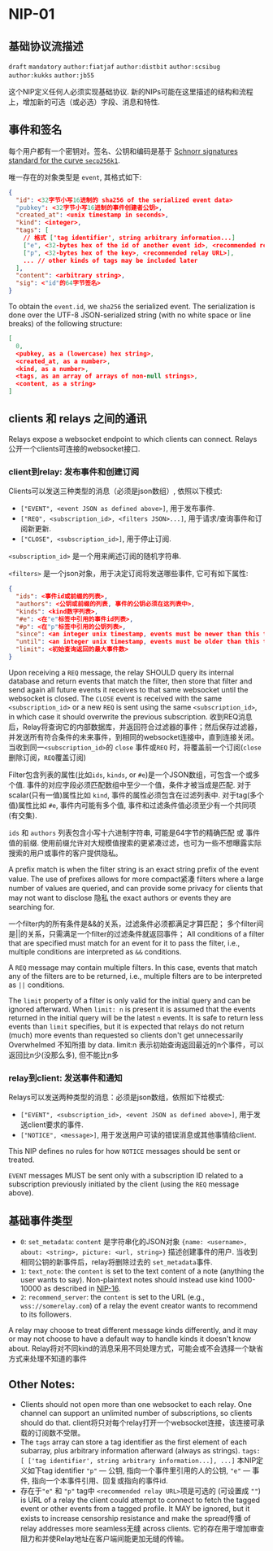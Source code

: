 NIP-01
======

基础协议流描述
-------------------------------

`draft` `mandatory` `author:fiatjaf` `author:distbit` `author:scsibug` `author:kukks` `author:jb55`

这个NIP定义任何人必须实现基础协议. 新的NIPs可能在这里描述的结构和流程上，增加新的可选（或必选）字段、消息和特性.

## 事件和签名

每个用户都有一个密钥对。签名、公钥和编码是基于 [Schnorr signatures standard for the curve `secp256k1`](https://bips.xyz/340).

唯一存在的对象类型是 `event`, 其格式如下:

```json
{
  "id": <32字节小写16进制的 sha256 of the serialized event data>
  "pubkey": <32字节小写16进制的事件创建者公钥>,
  "created_at": <unix timestamp in seconds>,
  "kind": <integer>,
  "tags": [
    // 格式 ['tag identifier', string arbitrary information...]
    ["e", <32-bytes hex of the id of another event id>, <recommended relay URL>],
    ["p", <32-bytes hex of the key>, <recommended relay URL>],
    ... // other kinds of tags may be included later
  ],
  "content": <arbitrary string>,
  "sig": <"id"的64字节签名>
}
```

To obtain the `event.id`, we `sha256` the serialized event. The serialization is done over the UTF-8 JSON-serialized string (with no white space or line breaks) of the following structure:

```json
[
  0,
  <pubkey, as a (lowercase) hex string>,
  <created_at, as a number>,
  <kind, as a number>,
  <tags, as an array of arrays of non-null strings>,
  <content, as a string>
]
```

## clients 和 relays 之间的通讯

Relays expose a websocket endpoint to which clients can connect.
Relays 公开一个clients可连接的websocket接口.

### client到relay: 发布事件和创建订阅

Clients可以发送三种类型的消息（必须是json数组）, 依照以下模式:

  * `["EVENT", <event JSON as defined above>]`, 用于发布事件.
  * `["REQ", <subscription_id>, <filters JSON>...]`, 用于请求/查询事件和订阅新更新.
  * `["CLOSE", <subscription_id>]`, 用于停止订阅.

`<subscription_id>` 是一个用来阐述订阅的随机字符串.

`<filters>` 是一个json对象，用于决定订阅将发送哪些事件, 它可有如下属性:

```json
{
  "ids": <事件id或前缀的列表>,
  "authors": <公钥或前缀的列表, 事件的公钥必须在这列表中>,
  "kinds": <kind数字列表>,
  "#e": <在"e"标签中引用的事件id列表>,
  "#p": <在"p"标签中引用的公钥列表>,
  "since": <an integer unix timestamp, events must be newer than this to pass>,
  "until": <an integer unix timestamp, events must be older than this to pass>,
  "limit": <初始查询返回的最大事件数>
}
```

Upon receiving a `REQ` message, the relay SHOULD query its internal database and return events that match the filter, then store that filter and send again all future events it receives to that same websocket until the websocket is closed. The `CLOSE` event is received with the same `<subscription_id>` or a new `REQ` is sent using the same `<subscription_id>`, in which case it should overwrite the previous subscription.
收到REQ消息后，Relay将查询它的内部数据库，并返回符合过滤器的事件；然后保存过滤器，并发送所有符合条件的未来事件，到相同的websocket连接中，直到连接关闭。 当收到同一`<subscription_id>`的 `close` 事件或`REQ` 时，将覆盖前一个订阅(`close`删除订阅，`REQ`覆盖订阅)

Filter包含列表的属性(比如`ids`, `kinds`, or `#e`)是一个JSON数组，可包含一个或多个值. 事件的对应字段必须匹配数组中至少一个值，条件才被当成是匹配. 对于scalar(只有一值)属性比如 `kind`, 事件的属性必须包含在过滤列表中. 对于tag(多个值)属性比如 `#e`, 事件内可能有多个值, 事件和过滤条件值必须至少有一个共同项(有交集).

`ids` 和 `authors` 列表包含小写十六进制字符串, 可能是64字节的精确匹配 或 事件值的前缀. 使用前缀允许对大规模值搜索的更紧凑过滤，也可为一些不想曝露实际搜索的用户或事件的客户提供隐私。

A prefix match is when the filter string is an exact string prefix of the event value.  The use of prefixes allows for more compact紧凑 filters where a large number of values are queried, and can provide some privacy for clients that may not want to disclose 隐私 the exact authors or events they are searching for.

一个filter内的所有条件是&&的关系，过滤条件必须都满足才算匹配；
多个filter间是||的关系，只需满足一个filter的过滤条件就返回事件；
All conditions of a filter that are specified must match for an event for it to pass the filter, i.e., multiple conditions are interpreted as `&&` conditions.

A `REQ` message may contain multiple filters. In this case, events that match any of the filters are to be returned, i.e., multiple filters are to be interpreted as `||` conditions.

The `limit` property of a filter is only valid for the initial query and can be ignored afterward. When `limit: n` is present it is assumed that the events returned in the initial query will be the latest `n` events. It is safe to return less events than `limit` specifies, but it is expected that relays do not return (much) more events than requested so clients don't get unnecessarily Overwhelmed 不知所措 by data.
limit:n 表示初始查询返回最近的n个事件，可以返回比n少(没那么多), 但不能比n多

### relay到client: 发送事件和通知

Relays可以发送两种类型的消息：必须是json数组，依照如下给模式:

  * `["EVENT", <subscription_id>, <event JSON as defined above>]`, 用于发送client要求的事件.
  * `["NOTICE", <message>]`, 用于发送用户可读的错误消息或其他事情给client.

This NIP defines no rules for how `NOTICE` messages should be sent or treated.

`EVENT` messages MUST be sent only with a subscription ID related to a subscription previously initiated by the client (using the `REQ` message above).

## 基础事件类型

  - `0`: `set_metadata`: `content` 是字符串化的JSON对象 `{name: <username>, about: <string>, picture: <url, string>}` 描述创建事件的用户. 当收到相同公钥的新事件后，relay将删除过去的 `set_metadata`事件.
  - `1`: `text_note`: the `content` is set to the text content of a note (anything the user wants to say). Non-plaintext notes should instead use kind 1000-10000 as described in [NIP-16](16.md).
  - `2`: `recommend_server`: the `content` is set to the URL (e.g., `wss://somerelay.com`) of a relay the event creator wants to recommend to its followers.

A relay may choose to treat different message kinds differently, and it may or may not choose to have a default way to handle kinds it doesn't know about.
Relay将对不同kind的消息采用不同处理方式，可能会或不会选择一个缺省方式来处理不知道的事件

## Other Notes:

- Clients should not open more than one websocket to each relay. One channel can support an unlimited number of subscriptions, so clients should do that. 
client将只对每个relay打开一个websocket连接，该连接可承载的订阅数不受限。
- The `tags` array can store a tag identifier as the first element of each subarray, plus arbitrary information afterward (always as strings). 
`tags: [ ['tag identifier', string arbitrary information...], ...]`
本NIP定义如下tag identifier 
`"p"` — 公钥, 指向一个事件里引用的人的公钥, 
`"e"` — 事件, 指向一个本事件引用、回复或指向的事件id.
- 存在于`"e"` 和 `"p"` tag中 `<recommended relay URL>`项是可选的 (可设置成 `""`) is URL of a relay the client could attempt to connect to fetch the tagged event or other events from a tagged profile. It MAY be ignored, but it exists to increase censorship resistance and make the spread传播 of relay addresses more seamless无缝 across clients. 
它的存在用于增加审查阻力和并使Relay地址在客户端间能更加无缝的传输。

